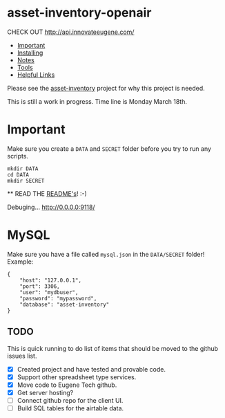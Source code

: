 # asset-inventory-openair

CHECK OUT http://api.innovateeugene.com/

 
- [Important](#important) 
- [Installing](Notes/installing.md) 
- [Notes](Notes)
- [Tools](Tools) 
- [Helpful Links](Notes/links.md)




Please see the [asset-inventory](https://github.com/EugTech/asset-inventory) project for why this project is needed.



This is still a work in progress. Time line is Monday March 18th.



# Important

Make sure you create a `DATA` and `SECRET` folder before you try to 
run any scripts. 

    mkdir DATA
    cd DATA
    mkdir SECRET

 

** READ THE [README's](Notes)!  :-)


Debuging...
http://0.0.0.0:9118/



# MySQL 
Make sure you have a file called `mysql.json` in the `DATA/SECRET` folder!
Example:

    {
        "host": "127.0.0.1",
        "port": 3306,
        "user": "mydbuser",
        "password": "mypassword",
        "database": "asset-inventory"    
    }





## TODO
This is quick running to do list of items that should be moved to the github issues list.

- [x] Created project and have tested and provable code.
- [x] Support other spreadsheet type services.
- [x] Move code to Eugene Tech github.
- [x] Get server hosting? 
- [ ] Connect github repo for the client UI. 
- [ ] Build SQL tables for the airtable data.